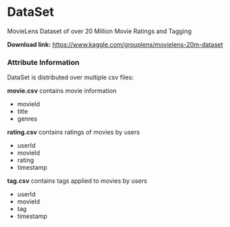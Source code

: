 # DataSet
MovieLens Dataset of over 20 Million Movie Ratings and Tagging

**Download link:** https://www.kaggle.com/grouplens/movielens-20m-dataset

### Attribute Information
DataSet is distributed over multiple csv files:


**movie.csv** contains movie information
* movieId
* title
* genres
             

**rating.csv** contains ratings of movies by users
* userId
* movieId
* rating
* timestamp


**tag.csv** contains tags applied to movies by users
* userId
* movieId
* tag
* timestamp



